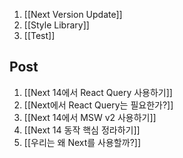 1. [[Next Version Update]]
2. [[Style Library]]
3. [[Test]]


## Post
1. [[Next 14에서 React Query 사용하기]]
2. [[Next에서 React Query는 필요한가?]]
3. [[Next 14에서  MSW v2 사용하기]]
4. [[Next 14 동작 핵심 정라하기]]
5. [[우리는 왜 Next를 사용할까?]]